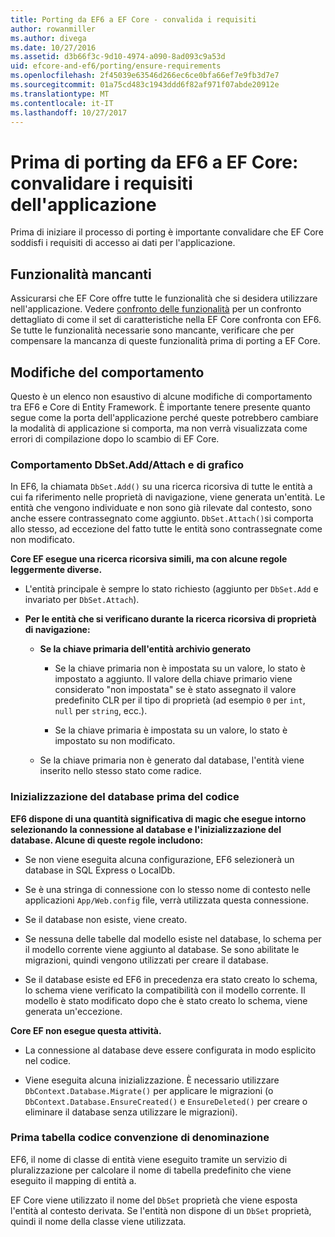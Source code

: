 ```yaml
---
title: Porting da EF6 a EF Core - convalida i requisiti
author: rowanmiller
ms.author: divega
ms.date: 10/27/2016
ms.assetid: d3b66f3c-9d10-4974-a090-8ad093c9a53d
uid: efcore-and-ef6/porting/ensure-requirements
ms.openlocfilehash: 2f45039e63546d266ec6ce0bfa66ef7e9fb3d7e7
ms.sourcegitcommit: 01a75cd483c1943ddd6f82af971f07abde20912e
ms.translationtype: MT
ms.contentlocale: it-IT
ms.lasthandoff: 10/27/2017
---
```

# <a name="before-porting-from-ef6-to-ef-core-validate-your-applications-requirements"></a>Prima di porting da EF6 a EF Core: convalidare i requisiti dell'applicazione

Prima di iniziare il processo di porting è importante convalidare che EF Core soddisfi i requisiti di accesso ai dati per l'applicazione.

## <a name="missing-features"></a>Funzionalità mancanti

Assicurarsi che EF Core offre tutte le funzionalità che si desidera utilizzare nell'applicazione. Vedere [confronto delle funzionalità](../features.md) per un confronto dettagliato di come il set di caratteristiche nella EF Core confronta con EF6. Se tutte le funzionalità necessarie sono mancante, verificare che per compensare la mancanza di queste funzionalità prima di porting a EF Core.

## <a name="behavior-changes"></a>Modifiche del comportamento

Questo è un elenco non esaustivo di alcune modifiche di comportamento tra EF6 e Core di Entity Framework. È importante tenere presente quanto segue come la porta dell'applicazione perché queste potrebbero cambiare la modalità di applicazione si comporta, ma non verrà visualizzata come errori di compilazione dopo lo scambio di EF Core.

### <a name="dbsetaddattach-and-graph-behavior"></a>Comportamento DbSet.Add/Attach e di grafico

In EF6, la chiamata `DbSet.Add()` su una ricerca ricorsiva di tutte le entità a cui fa riferimento nelle proprietà di navigazione, viene generata un'entità. Le entità che vengono individuate e non sono già rilevate dal contesto, sono anche essere contrassegnato come aggiunto. `DbSet.Attach()`si comporta allo stesso, ad eccezione del fatto tutte le entità sono contrassegnate come non modificato.

**Core EF esegue una ricerca ricorsiva simili, ma con alcune regole leggermente diverse.**

*  L'entità principale è sempre lo stato richiesto (aggiunto per `DbSet.Add` e invariato per `DbSet.Attach`).

*  **Per le entità che si verificano durante la ricerca ricorsiva di proprietà di navigazione:**

    *  **Se la chiave primaria dell'entità archivio generato**

        * Se la chiave primaria non è impostata su un valore, lo stato è impostato a aggiunto. Il valore della chiave primario viene considerato "non impostata" se è stato assegnato il valore predefinito CLR per il tipo di proprietà (ad esempio `0` per `int`, `null` per `string`, ecc.).

        * Se la chiave primaria è impostata su un valore, lo stato è impostato su non modificato.

    *  Se la chiave primaria non è generato dal database, l'entità viene inserito nello stesso stato come radice.

### <a name="code-first-database-initialization"></a>Inizializzazione del database prima del codice

**EF6 dispone di una quantità significativa di magic che esegue intorno selezionando la connessione al database e l'inizializzazione del database. Alcune di queste regole includono:**

* Se non viene eseguita alcuna configurazione, EF6 selezionerà un database in SQL Express o LocalDb.

* Se è una stringa di connessione con lo stesso nome di contesto nelle applicazioni `App/Web.config` file, verrà utilizzata questa connessione.

* Se il database non esiste, viene creato.

* Se nessuna delle tabelle dal modello esiste nel database, lo schema per il modello corrente viene aggiunto al database. Se sono abilitate le migrazioni, quindi vengono utilizzati per creare il database.

* Se il database esiste ed EF6 in precedenza era stato creato lo schema, lo schema viene verificato la compatibilità con il modello corrente. Il modello è stato modificato dopo che è stato creato lo schema, viene generata un'eccezione.

**Core EF non esegue questa attività.**

* La connessione al database deve essere configurata in modo esplicito nel codice.

* Viene eseguita alcuna inizializzazione. È necessario utilizzare `DbContext.Database.Migrate()` per applicare le migrazioni (o `DbContext.Database.EnsureCreated()` e `EnsureDeleted()` per creare o eliminare il database senza utilizzare le migrazioni).

### <a name="code-first-table-naming-convention"></a>Prima tabella codice convenzione di denominazione

EF6, il nome di classe di entità viene eseguito tramite un servizio di pluralizzazione per calcolare il nome di tabella predefinito che viene eseguito il mapping di entità a.

EF Core viene utilizzato il nome del `DbSet` proprietà che viene esposta l'entità al contesto derivata. Se l'entità non dispone di un `DbSet` proprietà, quindi il nome della classe viene utilizzata.
